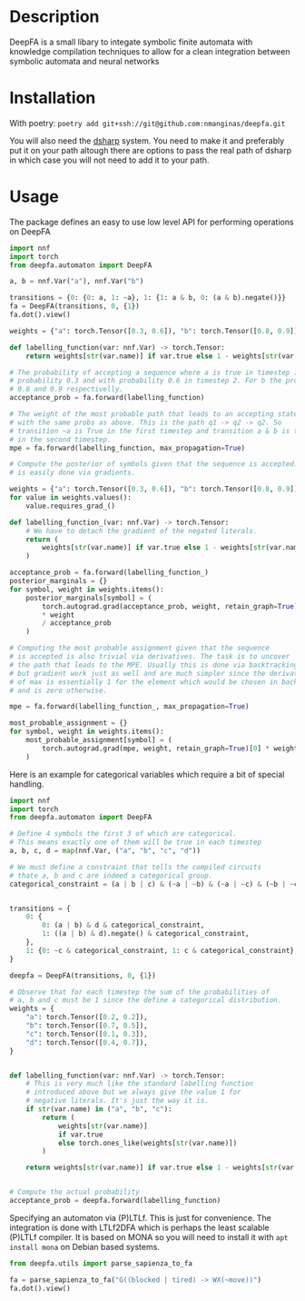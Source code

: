 # Description

DeepFA is a small libary to integate symbolic finite automata with 
knowledge compilation techniques to allow for a clean integration 
between symbolic automata and neural networks

# Installation
With poetry:
```poetry add git+ssh://git@github.com:nmanginas/deepfa.git```

You will also need the [dsharp](https://github.com/QuMuLab/dsharp) system. 
You need to make it and preferably put it on your path altough there 
are options to pass the real path of dsharp in which case you will not 
need to add it to your path.

# Usage
The package defines an easy to use low level API for performing operations
on DeepFA


```python
import nnf
import torch
from deepfa.automaton import DeepFA

a, b = nnf.Var("a"), nnf.Var("b")

transitions = {0: {0: a, 1: ~a}, 1: {1: a & b, 0: (a & b).negate()}}
fa = DeepFA(transitions, 0, {1})
fa.dot().view()

weights = {"a": torch.Tensor([0.3, 0.6]), "b": torch.Tensor([0.8, 0.9])}

def labelling_function(var: nnf.Var) -> torch.Tensor:
    return weights[str(var.name)] if var.true else 1 - weights[str(var.name)]

# The probability of accepting a sequence where a is true in timestep 1 with
# probability 0.3 and with probability 0.6 in timestep 2. For b the probs are
# 0.8 and 0.9 respectivelly.
acceptance_prob = fa.forward(labelling_function)

# The weight of the most probable path that leads to an accepting state
# with the same probs as above. This is the path q1 -> q2 -> q2. So
# transition ~a is True in the first timestep and transition a & b is true
# in the second timestep.
mpe = fa.forward(labelling_function, max_propagation=True)

# Compute the posterior of symbols given that the sequence is accepted. This
# is easily done via gradients.

weights = {"a": torch.Tensor([0.3, 0.6]), "b": torch.Tensor([0.8, 0.9])}
for value in weights.values():
    value.requires_grad_()

def labelling_function_(var: nnf.Var) -> torch.Tensor:
    # We have to detach the gradient of the negated literals.
    return (
        weights[str(var.name)] if var.true else 1 - weights[str(var.name)].detach()
    )

acceptance_prob = fa.forward(labelling_function_)
posterior_marginals = {}
for symbol, weight in weights.items():
    posterior_marginals[symbol] = (
        torch.autograd.grad(acceptance_prob, weight, retain_graph=True)[0]
        * weight
        / acceptance_prob
    )

# Computing the most probable assignment given that the sequence
# is accepted is also trivial via derivatives. The task is to uncover
# the path that leads to the MPE. Usually this is done via backtracking
# but gradient work just as well and are much simpler since the derivative
# of max is essentially 1 for the element which would be chosen in backtracking
# and is zero otherwise.

mpe = fa.forward(labelling_function_, max_propagation=True)

most_probable_assignment = {}
for symbol, weight in weights.items():
    most_probable_assignment[symbol] = (
        torch.autograd.grad(mpe, weight, retain_graph=True)[0] * weight / mpe
    )
```

Here is an example for categorical variables which require a bit of 
special handling.

```python
import nnf
import torch
from deepfa.automaton import DeepFA

# Define 4 symbols the first 3 of which are categorical.
# This means exactly one of them will be true in each timestep
a, b, c, d = map(nnf.Var, ("a", "b", "c", "d"))

# We must define a constraint that tells the compiled circuits
# thate a, b and c are indeed a categorical group.
categorical_constraint = (a | b | c) & (~a | ~b) & (~a | ~c) & (~b | ~c)


transitions = {
    0: {
        0: (a | b) & d & categorical_constraint,
        1: ((a | b) & d).negate() & categorical_constraint,
    },
    1: {0: ~c & categorical_constraint, 1: c & categorical_constraint},
}

deepfa = DeepFA(transitions, 0, {1})

# Observe that for each timestep the sum of the probabilities of
# a, b and c must be 1 since the define a categorical distribution.
weights = {
    "a": torch.Tensor([0.2, 0.2]),
    "b": torch.Tensor([0.7, 0.5]),
    "c": torch.Tensor([0.1, 0.3]),
    "d": torch.Tensor([0.4, 0.7]),
}


def labelling_function(var: nnf.Var) -> torch.Tensor:
    # This is very much like the standard labelling function
    # introduced above but we always give the value 1 for
    # negative literals. It's just the way it is.
    if str(var.name) in ("a", "b", "c"):
        return (
            weights[str(var.name)]
            if var.true
            else torch.ones_like(weights[str(var.name)])
        )

    return weights[str(var.name)] if var.true else 1 - weights[str(var.name)]


# Compute the actual probability
acceptance_prob = deepfa.forward(labelling_function)
```

Specifying an automaton via (P)LTLf. This is just for 
convenience. The integration is done with LTLf2DFA which 
is perhaps the least scalable (P)LTLf compiler. It is based
on MONA so you will need to install it with 
```apt install mona``` on Debian based systems.

```python
from deepfa.utils import parse_sapienza_to_fa

fa = parse_sapienza_to_fa("G((blocked | tired) -> WX(~move))")
fa.dot().view()
```
